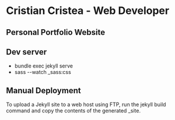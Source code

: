 # Cristian Cristea - Web Developer

## Personal Portfolio Website

## Dev server

- bundle exec jekyll serve
- sass --watch \_sass:css

## Manual Deployment

To upload a Jekyll site to a web host using FTP, run the jekyll build command and copy the contents of the generated \_site.
